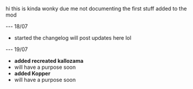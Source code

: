 hi this is kinda wonky due me not documenting the first stuff added to the mod

--- 18/07
- started the changelog
will post updates here lol

--- 19/07
- **added recreated kallozama**
- will have a purpose soon
- **added Kopper**
- will have a purpose soon
